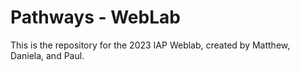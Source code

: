 # Pathways - WebLab

This is the repository for the 2023 IAP Weblab, created by Matthew, Daniela, and Paul.
